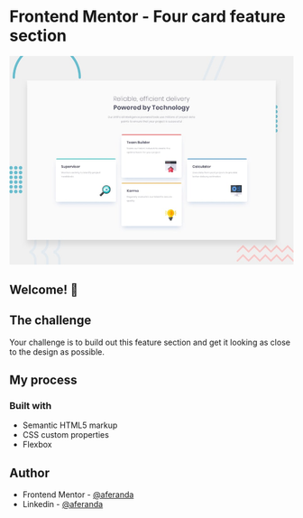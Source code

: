 # Frontend Mentor - Four card feature section

![Design preview for the Four card feature section coding challenge](./design/desktop-preview.jpg)

## Welcome! 👋

## The challenge

Your challenge is to build out this feature section and get it looking as close to the design as possible.

## My process

### Built with

- Semantic HTML5 markup
- CSS custom properties
- Flexbox

## Author

- Frontend Mentor - [@aferanda](https://www.frontendmentor.io/profile/aferanda)
- Linkedin - [@aferanda](https://www.linkedin.com/in/aferanda)
